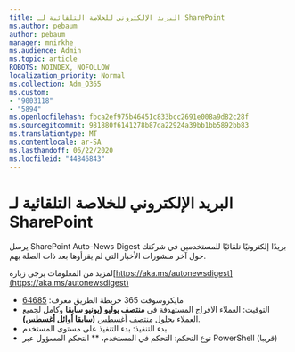 ```yaml
---
title: البريد الإلكتروني للخلاصة التلقائية لـ SharePoint
ms.author: pebaum
author: pebaum
manager: mnirkhe
ms.audience: Admin
ms.topic: article
ROBOTS: NOINDEX, NOFOLLOW
localization_priority: Normal
ms.collection: Adm_O365
ms.custom:
- "9003118"
- "5894"
ms.openlocfilehash: fbca2ef975b46451c833bcc2691e008a9d82c28f
ms.sourcegitcommit: 981880f6141278b87da22924a39bb1bb5892bb83
ms.translationtype: MT
ms.contentlocale: ar-SA
ms.lasthandoff: 06/22/2020
ms.locfileid: "44846843"
---
```

# <a name="sharepoint-auto-digest-email"></a>البريد الإلكتروني للخلاصة التلقائية لـ SharePoint

يرسل SharePoint Auto-News Digest بريدًا إلكترونيًا تلقائيًا للمستخدمين في شركتك حول آخر منشورات الأخبار التي لم يقرأوها بعد ذات الصلة بهم.

لمزيد من المعلومات يرجى زيارة[https://aka.ms/autonewsdigest](https://aka.ms/autonewsdigest)

- مايكروسوفت 365 خريطة الطريق معرف: [64685](https://www.microsoft.com/microsoft-365/roadmap?filters=&featureid=64685)
- التوقيت: العملاء الافراج المستهدفة في **منتصف يوليو (يونيو سابقا** وكامل لجميع العملاء بحلول منتصف أغسطس **(سابقا أوائل أغسطس)**.
- بدء التنفيذ: بدء التنفيذ على مستوى المستخدم
- نوع التحكم: التحكم في المستخدم، ** التحكم المسؤول عبر PowerShell (قريبا)
